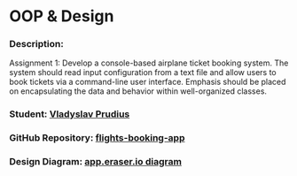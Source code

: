 # OOP & Design

### Description: 
Assignment 1: Develop a console-based airplane ticket booking system. The system should read input
configuration from a text file and allow users to book tickets via a command-line user interface.
Emphasis should be placed on encapsulating the data and behavior within well-organized classes.

### Student: [Vladyslav Prudius](https://ksestudents.slack.com/team/U05QP584V1A)

### GitHub Repository: [flights-booking-app](https://github.com/PrudiusVladislav/flights-booking-app-cpp)

### Design Diagram: [app.eraser.io diagram](https://app.eraser.io/workspace/BSN6itPwqWBaLgw3OYX4?origin=share)
